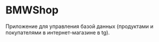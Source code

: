 # BMWShop
Приложение для управления базой данных (продуктами и покупателями в интернет-магазине в tg).
